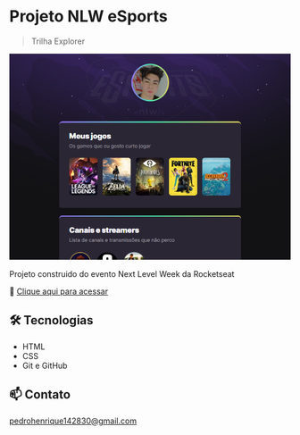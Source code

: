 # Projeto NLW eSports 

> Trilha Explorer

![preview](./.github/preview.png)

Projeto construido do evento Next Level Week da Rocketseat

🔗 [Clique aqui para acessar](https://pedrohenrique30.github.io/nlw-eSports/nlw-projeto)
## 🛠 Tecnologias

- HTML
- CSS
- Git e GitHub

## 📫 Contato

pedrohenrique142830@gmail.com